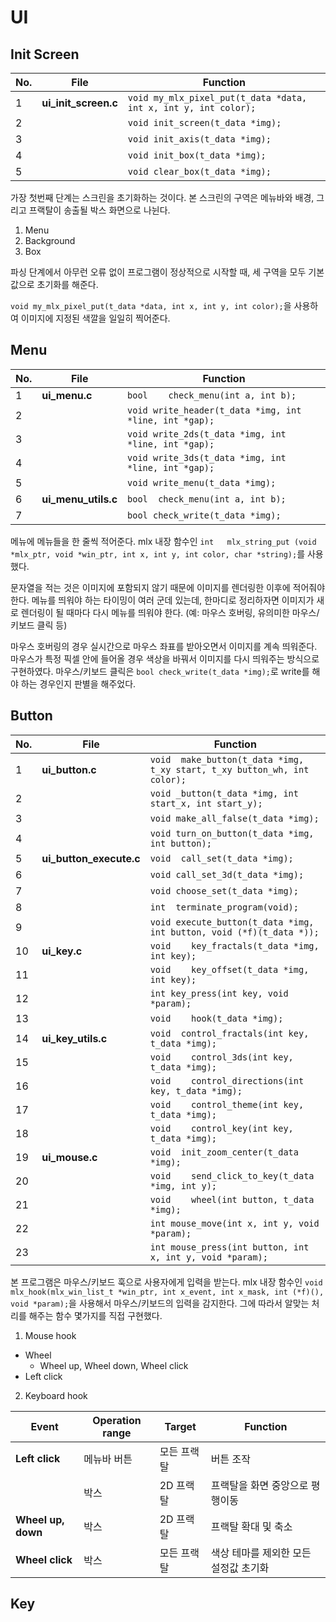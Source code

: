 # UI
## Init Screen
|No.|File|Function|
|---|---|---|
|1|**ui_init_screen.c**|```void	my_mlx_pixel_put(t_data *data, int x, int y, int color);```|
|2||```void	init_screen(t_data *img);```|
|3||```void	init_axis(t_data *img);```|
|4||```void	init_box(t_data *img);```|
|5||```void	clear_box(t_data *img);```|

가장 첫번째 단계는 스크린을 초기화하는 것이다.
본 스크린의 구역은 메뉴바와 배경, 그리고 프랙탈이 송출될 박스 화면으로 나뉜다.

1. Menu
2. Background
3. Box

파싱 단계에서 아무런 오류 없이 프로그램이 정상적으로 시작할 때, 세 구역을 모두 기본값으로 초기화를 해준다.

```void	my_mlx_pixel_put(t_data *data, int x, int y, int color);```을 사용하여 이미지에 지정된 색깔을 일일히 찍어준다.

## Menu
|No.|File|Function|
|---|---|---|
|1|**ui_menu.c**|```bool	check_menu(int a, int b);```|
|2||```void	write_header(t_data *img, int *line, int *gap);```|
|3||```void	write_2ds(t_data *img, int *line, int *gap);```|
|4||```void	write_3ds(t_data *img, int *line, int *gap);```|
|5||```void	write_menu(t_data *img);```|
|6|**ui_menu_utils.c**|```bool	check_menu(int a, int b);```|
|7||```bool	check_write(t_data *img);```|

메뉴에 메뉴들을 한 줄씩 적어준다.
mlx 내장 함수인 ```int	mlx_string_put (void *mlx_ptr, void *win_ptr, int x, int y, int color, char *string);```를 사용했다.

문자열을 적는 것은 이미지에 포함되지 않기 때문에 이미지를 렌더링한 이후에 적어줘야 한다.
메뉴를 띄워야 하는 타이밍이 여러 군데 있는데, 한마디로 정리하자면 이미지가 새로 렌더링이 될 때마다 다시 메뉴를 띄워야 한다. (예: 마우스 호버링, 유의미한 마우스/키보드 클릭 등)

마우스 호버링의 경우 실시간으로 마우스 좌표를 받아오면서 이미지를 계속 띄워준다. 마우스가 특정 픽셀 안에 들어올 경우 색상을 바꿔서 이미지를 다시 띄워주는 방식으로 구현하였다.
마우스/키보드 클릭은 ```bool	check_write(t_data *img);```로 write를 해야 하는 경우인지 판별을 해주었다.

## Button
|No.|File|Function|
|---|---|---|
|1|**ui_button.c**|```void	make_button(t_data *img, t_xy start, t_xy button_wh, int color);```|
|2||```void	_button(t_data *img, int start_x, int start_y);```|
|3||```void	make_all_false(t_data *img);```|
|4||```void	turn_on_button(t_data *img, int button);```|
|5|**ui_button_execute.c**|```void	call_set(t_data *img);```|
|6||```void	call_set_3d(t_data *img);```|
|7||```void	choose_set(t_data *img);```|
|8||```int	terminate_program(void);```|
|9||```void	execute_button(t_data *img, int button, void (*f)(t_data *));```|
|10|**ui_key.c**|```void	key_fractals(t_data *img, int key);```|
|11||```void	key_offset(t_data *img, int key);```|
|12||```int	key_press(int key, void *param);```|
|13||```void	hook(t_data *img);```|
|14|**ui_key_utils.c**|```void	control_fractals(int key, t_data *img);```|
|15||```void	control_3ds(int key, t_data *img);```|
|16||```void	control_directions(int key, t_data *img);```|
|17||```void	control_theme(int key, t_data *img);```|
|18||```void	control_key(int key, t_data *img);```|
|19|**ui_mouse.c**|```void	init_zoom_center(t_data *img);```|
|20||```void	send_click_to_key(t_data *img, int y);```|
|21||```void	wheel(int button, t_data *img);```|
|22||```int	mouse_move(int x, int y, void *param);```|
|23||```int	mouse_press(int button, int x, int y, void *param);```|

본 프로그램은 마우스/키보드 훅으로 사용자에게 입력을 받는다.
mlx 내장 함수인 ```void mlx_hook(mlx_win_list_t *win_ptr, int x_event, int x_mask, int (*f)(), void *param);```을 사용해서 마우스/키보드의 입력을 감지한다.
그에 따라서 알맞는 처리를 해주는 함수 몇가지를 직접 구현했다.

1. Mouse hook
  - Wheel
    - Wheel up, Wheel down, Wheel click
  - Left click
2. Keyboard hook

|Event|Operation range|Target|Function|
|---|---|---|---|
|**Left click**|메뉴바 버튼|모든 프랙탈|버튼 조작|
||박스|2D 프랙탈|프랙탈을 화면 중앙으로 평행이동|
|**Wheel up, down**|박스|2D 프랙탈|프랙탈 확대 및 축소|
|**Wheel click**|박스|모든 프랙탈|색상 테마를 제외한 모든 설정값 초기화|

## Key
